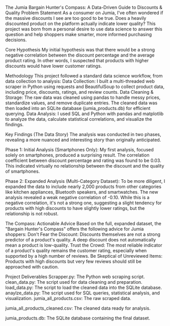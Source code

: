 The Jumia Bargain Hunter's Compass: A Data-Driven Guide to Discounts & Quality
Problem Statement
As a consumer on Jumia, I've often wondered if the massive discounts I see are too good to be true. Does a heavily discounted product on the platform actually indicate lower quality? This project was born from a personal desire to use data science to answer this question and help shoppers make smarter, more informed purchasing decisions.

Core Hypothesis
My initial hypothesis was that there would be a strong negative correlation between the discount percentage and the average product rating. In other words, I suspected that products with higher discounts would have lower customer ratings.

Methodology
This project followed a standard data science workflow, from data collection to analysis:
Data Collection: I built a multi-threaded web scraper in Python using requests and BeautifulSoup to collect product data, including price, discounts, ratings, and review counts.
Data Cleaning & Storage: The raw data was cleaned using pandas to handle messy prices, standardize values, and remove duplicate entries. The cleaned data was then loaded into an SQLite database (jumia_products.db) for efficient querying.
Data Analysis: I used SQL and Python with pandas and matplotlib to analyze the data, calculate statistical correlations, and visualize the findings.

Key Findings (The Data Story)
The analysis was conducted in two phases, revealing a more nuanced and interesting story than originally anticipated.

Phase 1: Initial Analysis (Smartphones Only):
My first analysis, focused solely on smartphones, produced a surprising result. The correlation coefficient between discount percentage and rating was found to be 0.03. This indicated virtually no relationship between the discount and the quality of smartphones.

Phase 2: Expanded Analysis (Multi-Category Dataset):
To be more diligent, I expanded the data to include nearly 2,000 products from other categories like kitchen appliances, Bluetooth speakers, and smartwatches. The new analysis revealed a weak negative correlation of -0.10. While this is a negative correlation, it's not a strong one, suggesting a slight tendency for products with high discounts to have slightly lower ratings, but the relationship is not robust.

The Compass: Actionable Advice
Based on the full, expanded dataset, the "Bargain Hunter's Compass" offers the following advice for Jumia shoppers:
Don't Fear the Discount: Discounts themselves are not a strong predictor of a product's quality. A deep discount does not automatically mean a product is low-quality.
Trust the Crowd: The most reliable indicator of a product's quality remains the customer rating, especially when supported by a high number of reviews.
Be Skeptical of Unreviewed Items: Products with high discounts but very few reviews should still be approached with caution.

Project Deliverables
Scrapper.py: The Python web scraping script.
clean_data.py: The script used for data cleaning and preparation.
load_data.py: The script to load the cleaned data into the SQLite database.
anaylze_data.py: The script used for SQL queries, statistical analysis, and visualization.
jumia_all_products.csv: The raw scraped data.

jumia_all_products_cleaned.csv: The cleaned data ready for analysis.

jumia_products.db: The SQLite database containing the final dataset.
